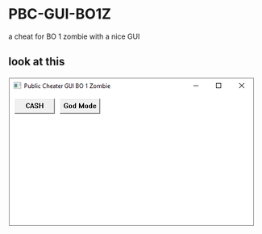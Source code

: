 # PBC-GUI-BO1Z

a cheat for BO 1 zombie with a nice GUI



## look at this

![Screenshot](beautiful.png)